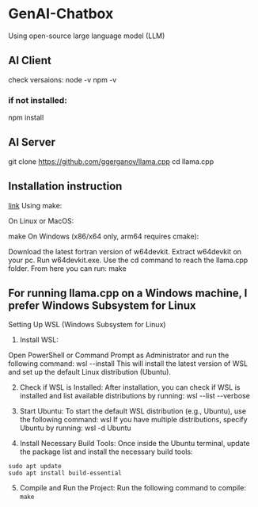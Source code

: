 # GenAI-Chatbox
Using open-source large language model (LLM)

## AI Client
check versaions:
node -v
npm -v

### if not installed:
npm install


## AI Server
git clone https://github.com/ggerganov/llama.cpp
cd llama.cpp

## Installation instruction
[link](https://github.com/ggerganov/llama.cpp/blob/master/docs/build.md)
Using make:

On Linux or MacOS:

make
On Windows (x86/x64 only, arm64 requires cmake):

Download the latest fortran version of w64devkit.
Extract w64devkit on your pc.
Run w64devkit.exe.
Use the cd command to reach the llama.cpp folder.
From here you can run:
make

## For running llama.cpp on a Windows machine, I prefer Windows Subsystem for Linux
Setting Up WSL (Windows Subsystem for Linux)
1. Install WSL:

Open PowerShell or Command Prompt as Administrator and run the following command:
wsl --install
This will install the latest version of WSL and set up the default Linux distribution (Ubuntu).

2. Check if WSL is Installed:
After installation, you can check if WSL is installed and list available distributions by running:
wsl --list --verbose

3. Start Ubuntu:
To start the default WSL distribution (e.g., Ubuntu), use the following command:
wsl
If you have multiple distributions, specify Ubuntu by running:
wsl -d Ubuntu

4. Install Necessary Build Tools:
Once inside the Ubuntu terminal, update the package list and install the necessary build tools:
```
sudo apt update
sudo apt install build-essential
```

5. Compile and Run the Project:
Run the following command to compile:
`make`
